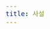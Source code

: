 ```yaml
---
title: 사설
---
```


<div id="postings"></div>

<script>
    function animate_post(event)
    {
        if(event.target != undefined)
        {
            let obj = event.target;
            let div = obj.childNodes[1];
            let a = div.childNodes[0];
            a.style.color = "#FAAB78";
        }
    }
    
    function add_posting(url, image, title, des)
    {
        let main = document.getElementById('postings');

        let obj = document.createElement('div');
        obj.setAttribute('class', 'posting');
        obj.setAttribute('onmouseenter', 'animate_post(event)');
        let url_ = "https://giana-blog.netlify.app/" + url + "/";

        let div = document.createElement('div');
        let preimage = document.createElement('img');
        preimage.setAttribute('class', 'preimg');
        
        preimage.setAttribute('src', "https://giana-blog.netlify.app/assets/"+image);
        obj.appendChild(preimage);

        div.setAttribute('class', 'post-body');
        let a = document.createElement('a');
        let h1 = document.createElement('h1');
        a.setAttribute('href', url_);
        a.setAttribute('class', "post-title");
        h1.innerText = title;
        a.appendChild(h1);
        div.appendChild(a);
        let span = document.createElement('span');
        span.innerText = des;
        div.appendChild(span);
        obj.appendChild(div);
        main.appendChild(obj);
    }

    add_posting('왜-나는-바로-취업-전선에-뛰어들었는가' , 'interview.jpg', '왜 나는 바로 취업 전선에 뛰어들었나', '실제 사람들은 어떻게 일하는지 알고 싶었다.');
</script>
    


<style>
    .post-body
    {
        display:inline-block;
    }
    .posting
    {
        display: flex;
        justify-content: flex-start;
        padding: 1em 1em;
    }
    .postiong:onmouseleave
    {
        color: black;
    }
    .preimg
    {
        width: 13em;
        height: 13em;
        border-radius: 10px;
        padding-right: 3em;
        margin: 0em 0em;
    }
    h1
    {
        padding-bottom: 1em;
    }
    span
    {
        font-size:larger;
    }
</style>